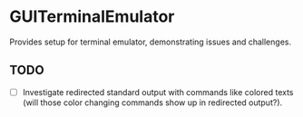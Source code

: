 # GUITerminalEmulator

Provides setup for terminal emulator, demonstrating issues and challenges.

## TODO

- [ ] Investigate redirected standard output with commands like colored texts (will those color changing commands show up in redirected output?).

